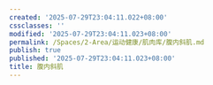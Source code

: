 ```yaml
---
created: '2025-07-29T23:04:11.022+08:00'
cssclasses: ''
modified: '2025-07-29T23:04:11.023+08:00'
permalink: /Spaces/2-Area/运动健康/肌肉库/腹内斜肌.md
publish: true
published: '2025-07-29T23:04:11.023+08:00'
title: 腹内斜肌
---
```

